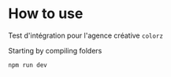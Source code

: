 # How to use

Test d'intégration pour l'agence créative `colorz`

Starting by compiling folders

```bash
npm run dev
```
